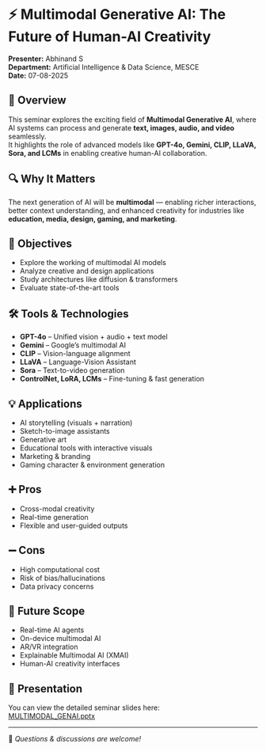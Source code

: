 # ⚡ Multimodal Generative AI: The Future of Human-AI Creativity

**Presenter:** Abhinand S  
**Department:** Artificial Intelligence & Data Science, MESCE  
**Date:** 07-08-2025  

## 📌 Overview
This seminar explores the exciting field of **Multimodal Generative AI**, where AI systems can process and generate **text, images, audio, and video** seamlessly.  
It highlights the role of advanced models like **GPT-4o, Gemini, CLIP, LLaVA, Sora, and LCMs** in enabling creative human-AI collaboration.

## 🔍 Why It Matters
The next generation of AI will be **multimodal** — enabling richer interactions, better context understanding, and enhanced creativity for industries like **education, media, design, gaming, and marketing**.

## 🎯 Objectives
- Explore the working of multimodal AI models
- Analyze creative and design applications
- Study architectures like diffusion & transformers
- Evaluate state-of-the-art tools

## 🛠 Tools & Technologies
- **GPT-4o** – Unified vision + audio + text model
- **Gemini** – Google’s multimodal AI
- **CLIP** – Vision-language alignment
- **LLaVA** – Language-Vision Assistant
- **Sora** – Text-to-video generation
- **ControlNet, LoRA, LCMs** – Fine-tuning & fast generation

## 💡 Applications
- AI storytelling (visuals + narration)
- Sketch-to-image assistants
- Generative art
- Educational tools with interactive visuals
- Marketing & branding
- Gaming character & environment generation

## ➕ Pros
- Cross-modal creativity
- Real-time generation
- Flexible and user-guided outputs

## ➖ Cons
- High computational cost
- Risk of bias/hallucinations
- Data privacy concerns

## 🚀 Future Scope
- Real-time AI agents
- On-device multimodal AI
- AR/VR integration
- Explainable Multimodal AI (XMAI)
- Human-AI creativity interfaces

## 📂 Presentation
You can view the detailed seminar slides here:  
[MULTIMODAL_GENAI.pptx](MULTIMODAL_GENAI.pptx)

---
💬 *Questions & discussions are welcome!*
